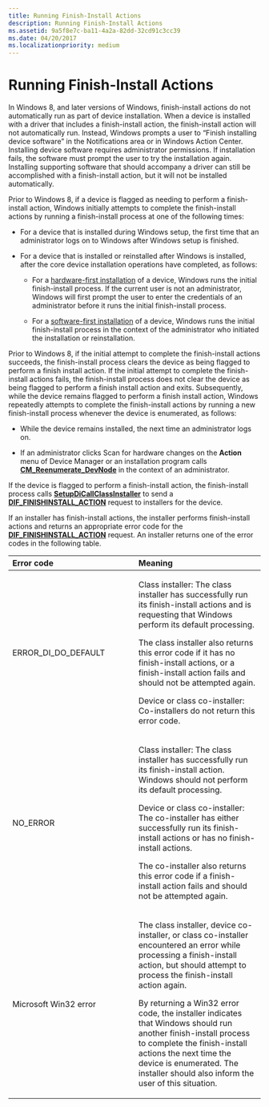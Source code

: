 ```yaml
---
title: Running Finish-Install Actions
description: Running Finish-Install Actions
ms.assetid: 9a5f8e7c-ba11-4a2a-82dd-32cd91c3cc39
ms.date: 04/20/2017
ms.localizationpriority: medium
---
```


# Running Finish-Install Actions


In Windows 8, and later versions of Windows, finish-install actions do not automatically run as part of device installation. When a device is installed with a driver that includes a finish-install action, the finish-install action will not automatically run. Instead, Windows prompts a user to “Finish installing device software” in the Notifications area or in Windows Action Center. Installing device software requires administrator permissions. If installation fails, the software must prompt the user to try the installation again. Installing supporting software that should accompany a driver can still be accomplished with a finish-install action, but it will not be installed automatically.

Prior to Windows 8, if a device is flagged as needing to perform a finish-install action, Windows initially attempts to complete the finish-install actions by running a finish-install process at one of the following times:

-   For a device that is installed during Windows setup, the first time that an administrator logs on to Windows after Windows setup is finished.

-   For a device that is installed or reinstalled after Windows is installed, after the core device installation operations have completed, as follows:
    -   For a [hardware-first installation](hardware-first-installation.md) of a device, Windows runs the initial finish-install process. If the current user is not an administrator, Windows will first prompt the user to enter the credentials of an administrator before it runs the initial finish-install process.

    -   For a [software-first installation](software-first-installation.md) of a device, Windows runs the initial finish-install process in the context of the administrator who initiated the installation or reinstallation.

Prior to Windows 8, if the initial attempt to complete the finish-install actions succeeds, the finish-install process clears the device as being flagged to perform a finish install action. If the initial attempt to complete the finish-install actions fails, the finish-install process does not clear the device as being flagged to perform a finish install action and exits. Subsequently, while the device remains flagged to perform a finish install action, Windows repeatedly attempts to complete the finish-install actions by running a new finish-install process whenever the device is enumerated, as follows:

-   While the device remains installed, the next time an administrator logs on.

-   If an administrator clicks Scan for hardware changes on the **Action** menu of Device Manager or an installation program calls [**CM_Reenumerate_DevNode**](/windows/desktop/api/cfgmgr32/nf-cfgmgr32-cm_reenumerate_devnode) in the context of an administrator.

If the device is flagged to perform a finish-install action, the finish-install process calls [**SetupDiCallClassInstaller**](/windows/desktop/api/setupapi/nf-setupapi-setupdicallclassinstaller) to send a [**DIF_FINISHINSTALL_ACTION**](./dif-finishinstall-action.md) request to installers for the device.

If an installer has finish-install actions, the installer performs finish-install actions and returns an appropriate error code for the [**DIF_FINISHINSTALL_ACTION**](./dif-finishinstall-action.md) request. An installer returns one of the error codes in the following table.

<table>
<colgroup>
<col width="50%" />
<col width="50%" />
</colgroup>
<thead>
<tr class="header">
<th align="left">Error code</th>
<th align="left">Meaning</th>
</tr>
</thead>
<tbody>
<tr class="odd">
<td align="left"><p>ERROR_DI_DO_DEFAULT</p></td>
<td align="left"><p>Class installer: The class installer has successfully run its finish-install actions and is requesting that Windows perform its default processing.</p>
<p>The class installer also returns this error code if it has no finish-install actions, or a finish-install action fails and should not be attempted again.</p>
<p>Device or class co-installer: Co-installers do not return this error code.</p></td>
</tr>
<tr class="even">
<td align="left"><p>NO_ERROR</p></td>
<td align="left"><p>Class installer: The class installer has successfully run its finish-install action. Windows should not perform its default processing.</p>
<p>Device or class co-installer: The co-installer has either successfully run its finish-install actions or has no finish-install actions.</p>
<p>The co-installer also returns this error code if a finish-install action fails and should not be attempted again.</p></td>
</tr>
<tr class="odd">
<td align="left"><p>Microsoft Win32 error</p></td>
<td align="left"><p>The class installer, device co-installer, or class co-installer encountered an error while processing a finish-install action, but should attempt to process the finish-install action again.</p>
<p>By returning a Win32 error code, the installer indicates that Windows should run another finish-install process to complete the finish-install actions the next time the device is enumerated. The installer should also inform the user of this situation.</p></td>
</tr>
</tbody>
</table>

 

 

